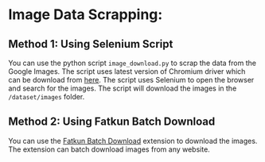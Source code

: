 # Image Data Scrapping:

## Method 1: Using Selenium Script

You can use the python script `image_download.py` to scrap the data from the Google Images. The script uses latest version of Chromium driver which can be download from [here](https://chromedriver.chromium.org/downloads). The script uses Selenium to open the browser and search for the images. The script will download the images in the `/dataset/images` folder.

## Method 2: Using Fatkun Batch Download

You can use the [Fatkun Batch Download](https://chrome.google.com/webstore/detail/fatkun-batch-download-ima/nnjjahlikiabnchcpehcpkdeckfgnohf?hl=en) extension to download the images. The extension can batch download images from any website.
